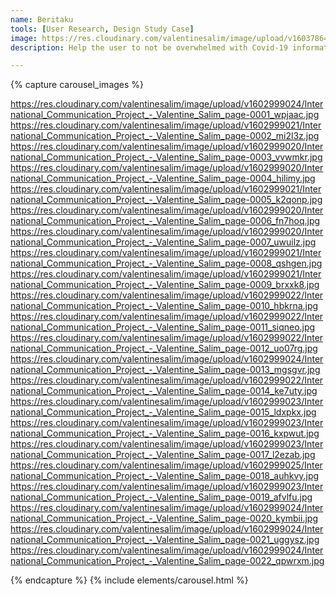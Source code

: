 ```yaml
---
name: Beritaku
tools: [User Research, Design Study Case]
image: https://res.cloudinary.com/valentinesalim/image/upload/v1603786423/Beritaku_website_nugvqa.jpg
description: Help the user to not be overwhelmed with Covid-19 informations.

---
```


{% capture carousel_images %}

https://res.cloudinary.com/valentinesalim/image/upload/v1602999024/International_Communication_Project_-_Valentine_Salim_page-0001_wpjaac.jpg
https://res.cloudinary.com/valentinesalim/image/upload/v1602999021/International_Communication_Project_-_Valentine_Salim_page-0002_mi2l3z.jpg
https://res.cloudinary.com/valentinesalim/image/upload/v1602999020/International_Communication_Project_-_Valentine_Salim_page-0003_vvwmkr.jpg
https://res.cloudinary.com/valentinesalim/image/upload/v1602999020/International_Communication_Project_-_Valentine_Salim_page-0004_hilimy.jpg
https://res.cloudinary.com/valentinesalim/image/upload/v1602999021/International_Communication_Project_-_Valentine_Salim_page-0005_k2qonp.jpg
https://res.cloudinary.com/valentinesalim/image/upload/v1602999020/International_Communication_Project_-_Valentine_Salim_page-0006_fn7hoq.jpg
https://res.cloudinary.com/valentinesalim/image/upload/v1602999020/International_Communication_Project_-_Valentine_Salim_page-0007_uwuilz.jpg
https://res.cloudinary.com/valentinesalim/image/upload/v1602999021/International_Communication_Project_-_Valentine_Salim_page-0008_qshgen.jpg
https://res.cloudinary.com/valentinesalim/image/upload/v1602999021/International_Communication_Project_-_Valentine_Salim_page-0009_brxxk8.jpg
https://res.cloudinary.com/valentinesalim/image/upload/v1602999022/International_Communication_Project_-_Valentine_Salim_page-0010_hbkrna.jpg
https://res.cloudinary.com/valentinesalim/image/upload/v1602999022/International_Communication_Project_-_Valentine_Salim_page-0011_siqneo.jpg
https://res.cloudinary.com/valentinesalim/image/upload/v1602999022/International_Communication_Project_-_Valentine_Salim_page-0012_uo07rg.jpg
https://res.cloudinary.com/valentinesalim/image/upload/v1602999024/International_Communication_Project_-_Valentine_Salim_page-0013_mgsgvr.jpg
https://res.cloudinary.com/valentinesalim/image/upload/v1602999022/International_Communication_Project_-_Valentine_Salim_page-0014_ke7uty.jpg
https://res.cloudinary.com/valentinesalim/image/upload/v1602999023/International_Communication_Project_-_Valentine_Salim_page-0015_ldxpkx.jpg
https://res.cloudinary.com/valentinesalim/image/upload/v1602999023/International_Communication_Project_-_Valentine_Salim_page-0016_kxpwut.jpg
https://res.cloudinary.com/valentinesalim/image/upload/v1602999023/International_Communication_Project_-_Valentine_Salim_page-0017_l2ezab.jpg
https://res.cloudinary.com/valentinesalim/image/upload/v1602999025/International_Communication_Project_-_Valentine_Salim_page-0018_auhkvy.jpg
https://res.cloudinary.com/valentinesalim/image/upload/v1602999023/International_Communication_Project_-_Valentine_Salim_page-0019_afvlfu.jpg
https://res.cloudinary.com/valentinesalim/image/upload/v1602999024/International_Communication_Project_-_Valentine_Salim_page-0020_kymbii.jpg
https://res.cloudinary.com/valentinesalim/image/upload/v1602999024/International_Communication_Project_-_Valentine_Salim_page-0021_uggysz.jpg
https://res.cloudinary.com/valentinesalim/image/upload/v1602999024/International_Communication_Project_-_Valentine_Salim_page-0022_qpwrxm.jpg













{% endcapture %}
{% include elements/carousel.html %}
